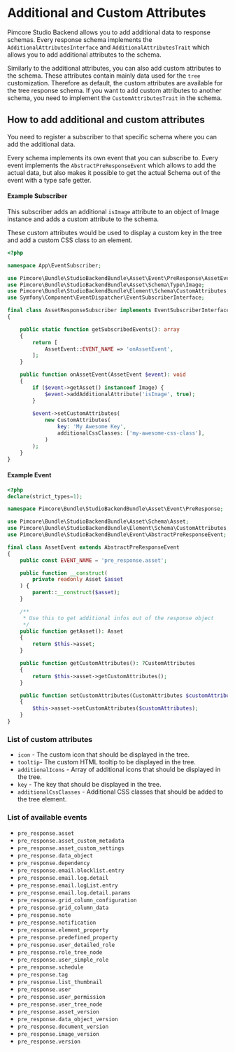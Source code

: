# Additional and Custom Attributes

Pimcore Studio Backend allows you to add additional data to response schemas.
Every response schema implements the `AdditionalAttributesInterface` and `AdditionalAttributesTrait` which allows you to add additional attributes to the schema.

Similarly to the additional attributes, you can also add custom attributes to the schema. These attributes contain mainly data used for the `tree` customization. 
Therefore as default, the custom attributes are available for the tree response schema. 
If you want to add custom attributes to another schema, you need to implement the `CustomAttributesTrait` in the schema.

## How to add additional and custom attributes
You need to register a subscriber to that specific schema where you can add the additional data.

Every schema implements its own event that you can subscribe to.
Every event implements the `AbstractPreResponseEvent` which allows to add the actual data, but also makes it possible to get the actual Schema out of the event with a type safe getter.

#### Example Subscriber
This subscriber adds an additional `isImage` attribute to an object of Image instance and adds a custom attribute to the schema.

These custom attributes would be used to display a custom key in the tree and add a custom CSS class to an element. 

```php
<?php

namespace App\EventSubscriber;

use Pimcore\Bundle\StudioBackendBundle\Asset\Event\PreResponse\AssetEvent;
use Pimcore\Bundle\StudioBackendBundle\Asset\Schema\Type\Image;
use Pimcore\Bundle\StudioBackendBundle\Element\Schema\CustomAttributes;
use Symfony\Component\EventDispatcher\EventSubscriberInterface;

final class AssetResponseSubscriber implements EventSubscriberInterface
{

    public static function getSubscribedEvents(): array
    {
        return [
            AssetEvent::EVENT_NAME => 'onAssetEvent',
        ];
    }

    public function onAssetEvent(AssetEvent $event): void
    {
        if ($event->getAsset() instanceof Image) {
            $event->addAdditionalAttribute('isImage', true);
        }
        
        $event->setCustomAttributes(
            new CustomAttributes(
                key: 'My Awesome Key',
                additionalCssClasses: ['my-awesome-css-class'],
            )
        );
    }
}

```
#### Example Event
```php
<?php
declare(strict_types=1);

namespace Pimcore\Bundle\StudioBackendBundle\Asset\Event\PreResponse;

use Pimcore\Bundle\StudioBackendBundle\Asset\Schema\Asset;
use Pimcore\Bundle\StudioBackendBundle\Element\Schema\CustomAttributes;
use Pimcore\Bundle\StudioBackendBundle\Event\AbstractPreResponseEvent;

final class AssetEvent extends AbstractPreResponseEvent
{
    public const EVENT_NAME = 'pre_response.asset';

    public function __construct(
        private readonly Asset $asset
    ) {
        parent::__construct($asset);
    }

    /**
     * Use this to get additional infos out of the response object
     */
    public function getAsset(): Asset
    {
        return $this->asset;
    }

    public function getCustomAttributes(): ?CustomAttributes
    {
        return $this->asset->getCustomAttributes();
    }

    public function setCustomAttributes(CustomAttributes $customAttributes): void
    {
        $this->asset->setCustomAttributes($customAttributes);
    }
}
```

### List of custom attributes

- `icon` - The custom icon that should be displayed in the tree.
- `tooltip`- The custom HTML tooltip to be displayed in the tree.
- `additionalIcons` - Array of additional icons that should be displayed in the tree.
- `key` - The key that should be displayed in the tree.
- `additionalCssClasses` - Additional CSS classes that should be added to the tree element.

### List of available events
- `pre_response.asset`
- `pre_response.asset_custom_metadata`
- `pre_response.asset_custom_settings`
- `pre_response.data_object`
- `pre_response.dependency`
- `pre_response.email.blocklist.entry`
- `pre_response.email.log.detail`
- `pre_response.email.logList.entry`
- `pre_response.email.log.detail.params`
- `pre_response.grid_column_configuration`
- `pre_response.grid_column_data`
- `pre_response.note`
- `pre_response.notification`
- `pre_response.element_property`
- `pre_response.predefined_property`
- `pre_response.user_detailed_role`
- `pre_response.role_tree_node`
- `pre_response.user_simple_role`
- `pre_response.schedule`
- `pre_response.tag`
- `pre_response.list_thumbnail`
- `pre_response.user`
- `pre_response.user_permission`
- `pre_response.user_tree_node`
- `pre_response.asset_version`
- `pre_response.data_object_version`
- `pre_response.document_version`
- `pre_response.image_version`
- `pre_response.version`